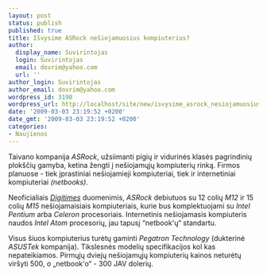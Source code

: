 ```yaml
---
layout: post
status: publish
published: true
title: Išvysime ASRock nešiojamuosius kompiuterius?
author:
  display_name: Suvirintojas
  login: Suvirintojas
  email: dovrim@yahoo.com
  url: ''
author_login: Suvirintojas
author_email: dovrim@yahoo.com
wordpress_id: 3190
wordpress_url: http://localhost/site/new/isvysime_asrock_nesiojamuosius_kompiuterius_/
date: '2009-03-03 23:19:52 +0200'
date_gmt: '2009-03-03 23:19:52 +0200'
categories:
- Naujienos
---
```

<p>Taivano kompanija <i>ASRock</i>, užsiimanti pigių ir vidurinės klasės pagrindinių plokščių gamyba, ketina žengti į nešiojamųjų kompiuterių rinką. Firmos planuose - tiek įprastiniai nešiojamieji kompiuteriai, tiek ir internetiniai kompiuteriai <i>(netbooks)</i>.</p>
<p>Neoficialiais <a class="ns" href="http://www.digitimes.com/news/a20090303PB208.html"><i>Digitimes</i></a> duomenimis, <i>ASRock</i> debiutuos su 12 colių <i>M12</i> ir 15 colių <i>M15</i> nešiojamaisiais kompiuteriais, kurie bus komplektuojami su <i>Intel Pentium</i> arba <i>Celeron</i> procesoriais. Internetinis nešiojamasis kompiuteris naudos <i>Intel Atom</i> procesorių, jau tapusį “netbook'ų“ standartu.</p>
<p>Visus šiuos kompiuterius turėtų gaminti <i>Pegatron Technology</i> (dukterinė <i>ASUSTek</i> kompanija). Tikslesnės modelių specifikacijos kol kas nepateikiamos. Pirmųjų dviejų nešiojamųjų kompiuterių kainos neturėtų viršyti 500, o „netbook'o“ - 300 JAV dolerių.</p>
